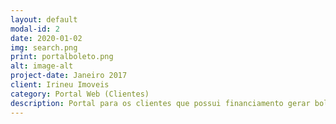 ```yaml
---
layout: default
modal-id: 2
date: 2020-01-02
img: search.png
print: portalboleto.png
alt: image-alt
project-date: Janeiro 2017
client: Irineu Imoveis
category: Portal Web (Clientes)
description: Portal para os clientes que possui financiamento gerar boletos e acompanhar os valores pago, valores em aberto, agendar negociação integrado com agenda do google.
---
```

